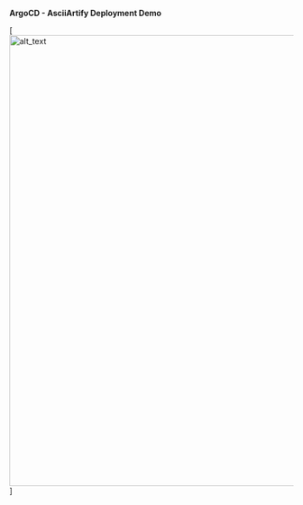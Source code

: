 **ArgoCD - AsciiArtify Deployment Demo**

[<img alt="alt_text" width="800px" src="argocd_asciiart_deployment.gif" />]

